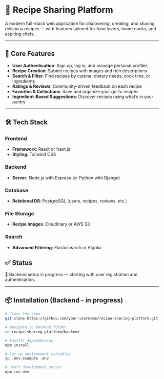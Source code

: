 # 🍲 Recipe Sharing Platform

A modern full-stack web application for discovering, creating, and sharing delicious recipes — with features tailored for food lovers, home cooks, and aspiring chefs.

---

## 🚀 Core Features

- **User Authentication**: Sign up, log in, and manage personal profiles
- **Recipe Creation**: Submit recipes with images and rich descriptions
- **Search & Filter**: Find recipes by cuisine, dietary needs, cook time, or ingredients
- **Ratings & Reviews**: Community-driven feedback on each recipe
- **Favorites & Collections**: Save and organize your go-to recipes
- **Ingredient-Based Suggestions**: Discover recipes using what’s in your pantry

---

## 🛠 Tech Stack

### Frontend
- **Framework**: React or Next.js
- **Styling**: Tailwind CSS

### Backend
- **Server**: Node.js with Express (or Python with Django)

### Database
- **Relational DB**: PostgreSQL (users, recipes, reviews, etc.)

### File Storage
- **Recipe Images**: Cloudinary or AWS S3

### Search
- **Advanced Filtering**: Elasticsearch or Algolia

## ✅ Status

🚧 Backend setup in progress — starting with user registration and authentication.

---

## 📦 Installation (Backend - in progress)

```bash
# Clone the repo
git clone https://github.com/your-username/recipe-sharing-platform.git

# Navigate to backend folder
cd recipe-sharing-platform/backend

# Install dependencies
npm install

# Set up environment variables
cp .env.example .env

# Start development server
npm run dev

